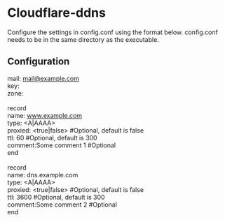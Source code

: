 # Cloudflare-ddns
Configure the settings in config.conf using the format below.
config.conf needs to be in the same directory as the executable.
## Configuration

mail: mail@example.com<br />
key: <apiKey><br />
zone: <zoneID><br />
<br />
record<br />
name: www.example.com<br />
type: <A|AAAA><br />
proxied: <true|false> #Optional, default is false<br />
ttl: 60 #Optional, default is 300<br />
comment:Some comment 1 #Optional<br />
end<br />
<br />
record<br />
name: dns.example.com<br />
type: <A|AAAA><br />
proxied: <true|false> #Optional, default is false<br />
ttl: 3600 #Optional, default is 300<br />
comment:Some comment 2 #Optional<br />
end<br />